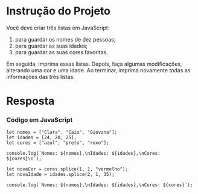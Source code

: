 # **Instrução do Projeto**
Você deve criar três listas em JavaScript:

1. para guardar os nomes de dez pessoas;
2. para guardar as suas idades;
3. para guardar as suas cores favoritas.

Em seguida, imprima essas listas. Depois, faça algumas modificações, alterando uma cor e uma idade. Ao terminar, imprima novamente todas as informações das três listas.


# **Resposta**

### Código em JavaScript

```
let nomes = ["Clara", "Caio", "Giovana"];
let idades = [24, 20, 25];
let cores = ["azul", "preto", "roxo"];

console.log(`Nomes: ${nomes},\nIdades: ${idades},\nCores: ${cores}\n`);

let novaCor = cores.splice(1, 1, "vermelho");
let novaIdade = idades.splice(2, 1, 35);

console.log(`Nomes: ${nomes},\nIdades: ${idades},\nCores: ${cores}`);

```
